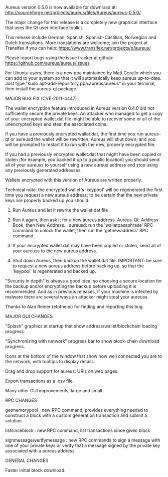 Aureus version 0.5.0 is now available for download at:
http://sourceforge.net/projects/aureus/files/Aureus/aureus-0.5.0/

The major change for this release is a completely new graphical interface that uses the Qt user interface toolkit.

This release include German, Spanish, Spanish-Castilian, Norwegian and Dutch translations. More translations are welcome; join the project at Transifex if you can help:
https://www.transifex.net/projects/p/aureus/

Please report bugs using the issue tracker at github:
https://github.com/aureus/aureus/issues

For Ubuntu users, there is a new ppa maintained by Matt Corallo which you can add to your system so that it will automatically keep aureus up-to-date.  Just type "sudo apt-add-repository ppa:aureus/aureus" in your terminal, then install the aureus-qt package.

MAJOR BUG FIX  (CVE-2011-4447)

The wallet encryption feature introduced in Aureus version 0.4.0 did not sufficiently secure the private keys. An attacker who
managed to get a copy of your encrypted wallet.dat file might be able to recover some or all of the unencrypted keys and steal the
associated coins.

If you have a previously encrypted wallet.dat, the first time you run aureus-qt or aureusd the wallet will be rewritten, Aureus will
shut down, and you will be prompted to restart it to run with the new, properly encrypted file.

If you had a previously encrypted wallet.dat that might have been copied or stolen (for example, you backed it up to a public
location) you should send all of your aureuss to yourself using a new aureus address and stop using any previously generated addresses.

Wallets encrypted with this version of Aureus are written properly.

Technical note: the encrypted wallet's 'keypool' will be regenerated the first time you request a new aureus address; to be certain that the
new private keys are properly backed up you should:

1. Run Aureus and let it rewrite the wallet.dat file

2. Run it again, then ask it for a new aureus address.
Aureus-Qt: Address Book, then New Address...
aureusd: run the 'walletpassphrase' RPC command to unlock the wallet,  then run the 'getnewaddress' RPC command.

3. If your encrypted wallet.dat may have been copied or stolen, send  all of your aureuss to the new aureus address.

4. Shut down Aureus, then backup the wallet.dat file.
IMPORTANT: be sure to request a new aureus address before backing up, so that the 'keypool' is regenerated and backed up.

"Security in depth" is always a good idea, so choosing a secure location for the backup and/or encrypting the backup before uploading it is recommended. And as in previous releases, if your machine is infected by malware there are several ways an attacker might steal your aureuss.

Thanks to Alan Reiner (etotheipi) for finding and reporting this bug.

MAJOR GUI CHANGES

"Splash" graphics at startup that show address/wallet/blockchain loading progress.

"Synchronizing with network" progress bar to show block-chain download progress.

Icons at the bottom of the window that show how well connected you are to the network, with tooltips to display details.

Drag and drop support for aureus: URIs on web pages.

Export transactions as a .csv file.

Many other GUI improvements, large and small.

RPC CHANGES

getmemorypool : new RPC command, provides everything needed to construct a block with a custom generation transaction and submit a solution

listsinceblock : new RPC command, list transactions since given block

signmessage/verifymessage : new RPC commands to sign a message with one of your private keys or verify that a message signed by the private key associated with a aureus address.

GENERAL CHANGES

Faster initial block download.
